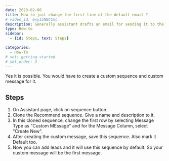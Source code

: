 ```yaml
---
date: 2023-02-08
title: How to just change the first line of the default email ?
# video_id: 6xyI5NNCCmc
description: Generally assistant drafts an email for sending it to the lead.Suppose you may want to change the first line of the email,then you can do that by creating custom sequence and custom message.
type: How-to
sidebar:
  - {id: Steps, text: Steps}

categories:
  - How-To
# set: getting-started
# set_order: 3
---
```

Yes it is possible. You would have to create a custom sequence and custom message for it.
## Steps
1. On Assistant page, click on sequence button.
2. Clone the Recommend sequence. Give a name and description to it.
3. In this cloned sequence, change the first row by selecting Message Type as "Custom MEssage" and for the Message Column, select "Create New".
4. After creating the custom message, save this sequence. Also mark it Default too.
5. Now you can add leads and it will use this sequence by default. So your custom message will be the first message.